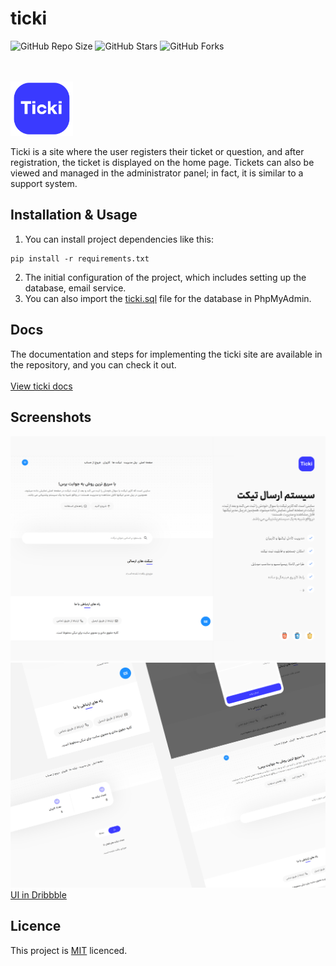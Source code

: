 # ticki
![GitHub Repo Size](https://img.shields.io/github/repo-size/Mhadi-1382/ticki)
![GitHub Stars](https://img.shields.io/github/stars/Mhadi-1382/ticki)
![GitHub Forks](https://img.shields.io/github/forks/Mhadi-1382/ticki)

<br>
<br>

<img src="https://github.com/Mhadi-1382/ticki/blob/main/static/imgs/logo/logo_ticki.svg" alt="ticki" width="100">

Ticki is a site where the user registers their ticket or question, and after registration, the ticket is displayed on the home page. Tickets can also be viewed and managed in the administrator panel; in fact, it is similar to a support system.

## Installation & Usage
1. You can install project dependencies like this:
```
pip install -r requirements.txt
```
2. The initial configuration of the project, which includes setting up the database, email service.
3. You can also import the <a href="https://github.com/Mhadi-1382/ticki/blob/main/ticki.sql">ticki.sql</a> file for the database in PhpMyAdmin.

## Docs
The documentation and steps for implementing the ticki site are available in the repository, and you can check it out.
<br>
<br>
<a href="https://github.com/Mhadi-1382/ticki/blob/main/ticket_system_doc.pdf">View ticki docs<a/>

## Screenshots
<img src="https://github.com/Mhadi-1382/ticki/blob/main/Cover_Ticki_Website_01.jpg" alt="Support System ticki Website Project">
<img src="https://github.com/Mhadi-1382/ticki/blob/main/Cover_Ticki_Website_02.jpg" alt="Support System ticki Website Project">
<br>
<a href="https://dribbble.com/shots/25470464-Support-System-ticki-Website-Project">UI in Dribbble<a/>

## Licence
This project is <a href="https://github.com/Mhadi-1382/ticki/blob/main/LICENSE">MIT<a/> licenced.
